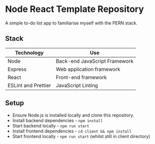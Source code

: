 # Node React Template Repository

A simple to-do list app to familiarise myself with the PERN stack.

## Stack

| Technology          | Use                           |
| ------------------- | ----------------------------- |
| Node                | Back-end JavaScript Framework |
| Express             | Web application framework     |
| React               | Front-end framework           |
| ESLint and Prettier | JavaScript Linting            |

## Setup

- Ensure Node.js is installed locally and clone this repository.
- Install backend dependencies - `npm install`
- Start backend locally - `npm run start`
- Install frontend dependencies - `cd client && npm install`
- Start frontend locally - `npm run start` (whilst still in client directory)




